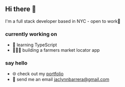## Hi there 👋

I'm a full stack developer based in NYC - open to work🤝

### currently working on
- 📝 learning TypeScript
- 👩🏻‍🌾 building a farmers market locator app

### say hello
- 🌐 check out my [portfolio](http://jaclynnbarrera.herokuapp.com/#/)
- 📩 send me an email jaclynnbarrera@gmail.com
